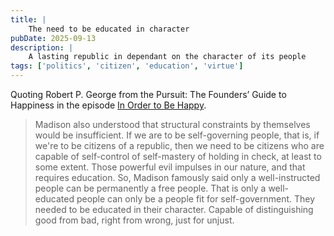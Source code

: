 ```yaml
---
title: |
    The need to be educated in character
pubDate: 2025-09-13
description: |
    A lasting republic in dependant on the character of its people
tags: ['politics', 'citizen', 'education', 'virtue']
---
```


Quoting Robert P. George from the Pursuit: The Founders’ Guide to Happiness in the episode [In Order
to Be
Happy](https://constitutioncenter.org/news-debate/podcasts/pursuit-the-founders-guide-to-happiness/in-order-to-be-happy).

> Madison also understood that structural constraints by themselves would be insufficient. If we are
> to be self-governing people, that is, if we're to be citizens of a republic, then we need to be
> citizens who are capable of self-control of self-mastery of holding in check, at least to some
> extent. Those powerful evil impulses in our nature, and that requires education. So, Madison famously
> said only a well-instructed people can be permanently a free people. That is only a well-educated
> people can only be a people fit for self-government. They needed to be educated in their character.
> Capable of distinguishing good from bad, right from wrong, just for unjust.

